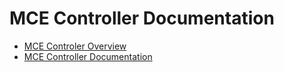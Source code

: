 # MCE Controller Documentation

* [MCE Controler Overview](https://github.com/tig/mcec/wiki)
* [MCE Controller Documentation](https://github.com/tig/mcec/wiki/Documentation)
